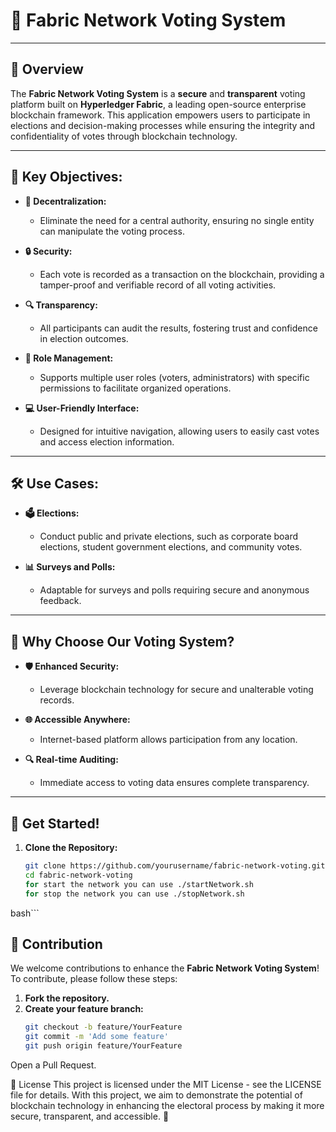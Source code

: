 # 🚀 Fabric Network Voting System 

---

## 📖 Overview

The **Fabric Network Voting System** is a **secure** and **transparent** voting platform built on **Hyperledger Fabric**, a leading open-source enterprise blockchain framework. This application empowers users to participate in elections and decision-making processes while ensuring the integrity and confidentiality of votes through blockchain technology.

---

## 🎯 Key Objectives:

- **🔗 Decentralization:** 
  - Eliminate the need for a central authority, ensuring no single entity can manipulate the voting process.
  
- **🔒 Security:** 
  - Each vote is recorded as a transaction on the blockchain, providing a tamper-proof and verifiable record of all voting activities.
  
- **🔍 Transparency:** 
  - All participants can audit the results, fostering trust and confidence in election outcomes.
  
- **👥 Role Management:** 
  - Supports multiple user roles (voters, administrators) with specific permissions to facilitate organized operations.
  
- **💻 User-Friendly Interface:** 
  - Designed for intuitive navigation, allowing users to easily cast votes and access election information.

---

## 🛠️ Use Cases:

- **🗳️ Elections:** 
  - Conduct public and private elections, such as corporate board elections, student government elections, and community votes.
  
- **📊 Surveys and Polls:** 
  - Adaptable for surveys and polls requiring secure and anonymous feedback.

---

## 🌟 Why Choose Our Voting System?

- **🛡️ Enhanced Security:** 
  - Leverage blockchain technology for secure and unalterable voting records.

- **🌐 Accessible Anywhere:** 
  - Internet-based platform allows participation from any location.

- **🔍 Real-time Auditing:** 
  - Immediate access to voting data ensures complete transparency.

---

## 📅 Get Started!

1. **Clone the Repository:**
   ```bash
   git clone https://github.com/yourusername/fabric-network-voting.git
   cd fabric-network-voting
   for start the network you can use ./startNetwork.sh
   for stop the network you can use ./stopNetwork.sh
 bash```
## 🤝 Contribution

We welcome contributions to enhance the **Fabric Network Voting System**! To contribute, please follow these steps:

1. **Fork the repository.**
2. **Create your feature branch:**  
   ```bash
   git checkout -b feature/YourFeature
   git commit -m 'Add some feature'
   git push origin feature/YourFeature
 Open a Pull Request.  

 📜 License
This project is licensed under the MIT License - see the LICENSE file for details.
With this project, we aim to demonstrate the potential of blockchain technology in enhancing the electoral process by making it more secure, transparent, and accessible. 🚀
